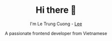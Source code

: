 <h1 align="center">Hi there 👋</h1>

<p align="center">I'm Le Trung Cuong - <a href="https://www.letrungcuong.com/">Lee</a></p>

<p align="center">A passionate frontend developer from Vietnamese</p>



